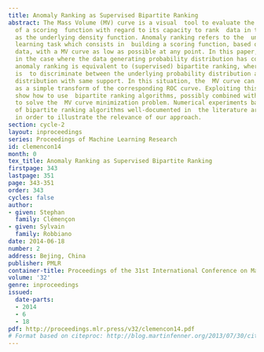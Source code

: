 ```yaml
---
title: Anomaly Ranking as Supervised Bipartite Ranking
abstract: The Mass Volume (MV) curve is a visual  tool to evaluate the performance
  of a scoring  function with regard to its capacity to rank  data in the same order
  as the underlying density function. Anomaly ranking refers to the  unsupervised
  learning task which consists in  building a scoring function, based on unlabeled
  data, with a MV curve as low as possible at any point. In this paper, it is proved  that,
  in the case where the data generating probability distribution has compact support,
  anomaly ranking is equivalent to (supervised) bipartite ranking, where the goal
  is  to discriminate between the underlying probability distribution and the uniform
  distribution with same support. In this situation, the  MV curve can be then seen
  as a simple transform of the corresponding ROC curve. Exploiting this view, we then
  show how to use  bipartite ranking algorithms, possibly combined with random sampling,
  to solve the  MV curve minimization problem. Numerical experiments based on a variety
  of bipartite ranking algorithms well-documented in  the literature are displayed
  in order to illustrate the relevance of our approach.
section: cycle-2
layout: inproceedings
series: Proceedings of Machine Learning Research
id: clemencon14
month: 0
tex_title: Anomaly Ranking as Supervised Bipartite Ranking
firstpage: 343
lastpage: 351
page: 343-351
order: 343
cycles: false
author:
- given: Stephan
  family: Clémençon
- given: Sylvain
  family: Robbiano
date: 2014-06-18
number: 2
address: Bejing, China
publisher: PMLR
container-title: Proceedings of the 31st International Conference on Machine Learning
volume: '32'
genre: inproceedings
issued:
  date-parts:
  - 2014
  - 6
  - 18
pdf: http://proceedings.mlr.press/v32/clemencon14.pdf
# Format based on citeproc: http://blog.martinfenner.org/2013/07/30/citeproc-yaml-for-bibliographies/
---
```

